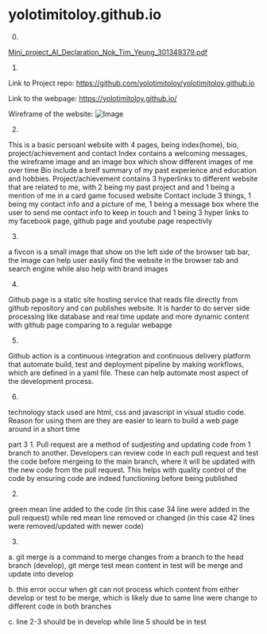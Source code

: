 # yolotimitoloy.github.io
0.
[Mini_project_AI_Declaration_Nok_Tim_Yeung_301349379.pdf](https://github.com/user-attachments/files/20788862/Mini_project_AI_Declaration_Nok_Tim_Yeung_301349379.pdf)


1.
Link to Project repo: https://github.com/yolotimitoloy/yolotimitoloy.github.io

Link to the webpage: https://yolotimitoloy.github.io/

Wireframe of the website:
![Image](https://github.com/user-attachments/assets/06832b47-75fb-47af-8d6a-75a20099375f)

2.
This is a basic persoanl website with 4 pages, being index(home), bio, project/achievement and contact
Index contains a welcoming messages, the wireframe image and an image box which show different images of me over time
Bio include a breif summary of my past experience and education and hobbies.
Project/achievement contains 3 hyperlinks to different website that are related to me, with 2 being my past project and and 1 being a mention of me in a card game focused website
Contact include 3 things, 1 being my contact info and a picture of me, 1 being a message box where the user to send me contact info to keep in touch and 1 being 3 hyper links to my facebook page, github page and youtube page respectivly

3.
a fivcon is a small image that show on the left side of the browser tab bar, the image can help user easily find the website in the browser tab and search engine while also help with brand images

4.
Github page is a static site hosting service that reads file directly from github repository and can publishes website. It is harder to do server side processing like database and real time update and more dynamic content with github page comparing to a regular webapge

5.
Github action is a continuous integration and continuous delivery platform that automate build, test and deployment pipeline by making workflows, which are defined in a yaml file.
These can help automate most aspect of the development process.

6.
technology stack used are html, css and javascript in visual studio code. Reason for using them are they are easier to learn to build a web page around in a short time


part 3
1.
Pull request are a method of sudjesting and updating code from 1 branch to another. Developers can review code in each pull request and test the code before mergeing to the main branch, where it will be updated with the new code from the pull request. This helps with quality control of the code by ensuring code are indeed functioning before being published

2.
green mean line added to the code (in this case 34 line were added in the pull request) while red mean line removed or changed (in this case 42 lines were removed/updated with newer code)

3.
a. git merge is a command to merge changes from a branch to the head branch (develop), git merge test mean content in test will be merge and update into develop

b. this error occur when git can not process which content from either develop or test to be merge, which is likely due to same line were change to different code in both branches

c. 
line 2-3 should be in develop while line 5 should be in test

